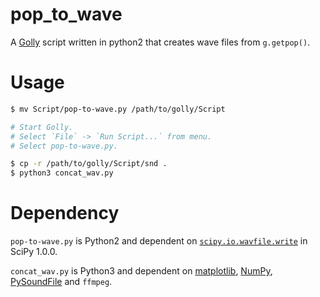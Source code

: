 # pop_to_wave
A [Golly](http://golly.sourceforge.net/) script written in python2 that creates wave files from `g.getpop()`.

# Usage

```bash
$ mv Script/pop-to-wave.py /path/to/golly/Script

# Start Golly.
# Select `File` -> `Run Script...` from menu.
# Select pop-to-wave.py.

$ cp -r /path/to/golly/Script/snd .
$ python3 concat_wav.py
```

# Dependency
`pop-to-wave.py` is Python2 and dependent on [`scipy.io.wavfile.write`](https://docs.scipy.org/doc/scipy-1.0.0/reference/generated/scipy.io.wavfile.write.html#scipy.io.wavfile.write) in SciPy 1.0.0.

`concat_wav.py` is Python3 and dependent on [matplotlib](https://matplotlib.org/), [NumPy](http://www.numpy.org/), [PySoundFile](https://pysoundfile.readthedocs.io/en/0.9.0/) and `ffmpeg`.
